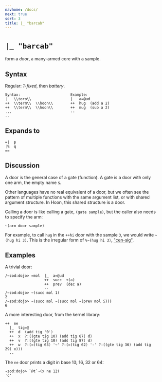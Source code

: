 ```yaml
---
navhome: /docs/
next: true
sort: 3
title: |_ "barcab"
---
```


# `|_ "barcab"`

form a *door*, a many-armed core with a sample.

## Syntax

Regular: *1-fixed*, then *battery*.

```
Syntax:                       Example:
|_  \\toro\\                  |_  a=@ud
++  \\term\\  \\hoon\\        ++  hug  (add a 2)   
++  \\term\\  \\hoon\\        ++  mug  (sub a 2)
...                           --
--
```

## Expands to

```
=|  p
|%  q
==
```

## Discussion

A door is the general case of a gate (function).  A gate is a door with only one arm, the empty name `$`.

Other languages have no real equivalent of a door, but we often see the pattern of multiple functions with the same argument list, or with shared argument structure.  In Hoon, this shared structure is a door.

Calling a door is like calling a gate, `(gate sample)`, but the caller also needs to specify the arm:

```
~(arm door sample)
```

For example, to call `hug` in the `++hi` door with the sample `3`, we would write `~(hug hi 3)`.  This is the irregular form of `%~(hug hi 3)`, ["cen-sig"](../../cen/sig).

## Examples

A trivial door:

```
/~zod:dojo> =mol  |_  a=@ud
                  ++  succ  +(a)
                  ++  prev  (dec a)
                  --
/~zod:dojo> ~(succ mol 1)
2
/~zod:dojo> ~(succ mol ~(succ mol ~(prev mol 5)))
6
```

A more interesting door, from the kernel library:

```
++  ne
  |_  tig=@
  ++  d  (add tig '0')
  ++  x  ?:((gte tig 10) (add tig 87) d)
  ++  v  ?:((gte tig 10) (add tig 87) d)
  ++  w  ?:(=(tig 63) '~' ?:(=(tig 62) '-' ?:((gte tig 36) (add tig 29) x)))
  --
```

The `ne` door prints a digit in base 10, 16, 32 or 64:

```
~zod:dojo> `@t`~(x ne 12)
'c'
```
